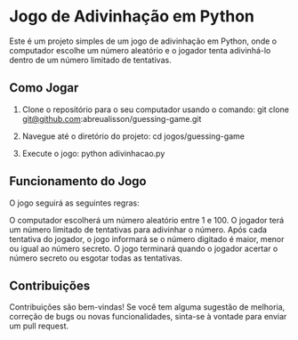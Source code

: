 # Jogo de Adivinhação em Python

Este é um projeto simples de um jogo de adivinhação em Python, onde o computador escolhe um número aleatório e o jogador tenta adivinhá-lo dentro de um número limitado de tentativas.

## Como Jogar

1. Clone o repositório para o seu computador usando o comando:
git clone git@github.com:abreualisson/guessing-game.git

2. Navegue até o diretório do projeto:
cd jogos/guessing-game

3. Execute o jogo:
python adivinhacao.py

## Funcionamento do Jogo

O jogo seguirá as seguintes regras:

O computador escolherá um número aleatório entre 1 e 100.
O jogador terá um número limitado de tentativas para adivinhar o número.
Após cada tentativa do jogador, o jogo informará se o número digitado é maior, menor ou igual ao número secreto.
O jogo terminará quando o jogador acertar o número secreto ou esgotar todas as tentativas.


## Contribuições

Contribuições são bem-vindas! Se você tem alguma sugestão de melhoria, correção de bugs ou novas funcionalidades, sinta-se à vontade para enviar um pull request.



